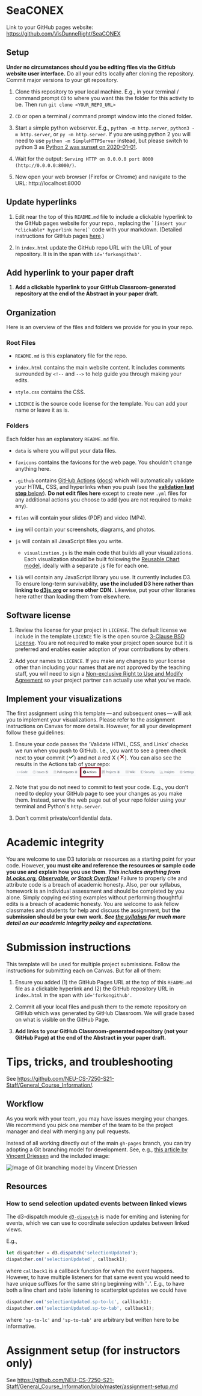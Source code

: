 # SeaCONEX

Link to your GitHub pages website: https://github.com/VisDunneRight/SeaCONEX

## Setup

**Under no circumstances should you be editing files via the GitHub website user interface.** Do all your edits locally after cloning the repository. Commit major versions to your git repository.

1. Clone this repository to your local machine.
    E.g., in your terminal / command prompt `CD` to where you want this the folder for this activity to be. Then run `git clone <YOUR_REPO_URL>`

1. `CD` or open a terminal / command prompt window into the cloned folder.

1. Start a simple python webserver. E.g., `python -m http.server`, `python3 -m http.server`, or `py -m http.server`. If you are using python 2 you will need to use `python -m SimpleHTTPServer` instead, but please switch to python 3 as [Python 2 was sunset on 2020-01-01](https://www.python.org/doc/sunset-python-2/).

1. Wait for the output: `Serving HTTP on 0.0.0.0 port 8000 (http://0.0.0.0:8000/)`.

1. Now open your web browser (Firefox or Chrome) and navigate to the URL: http://localhost:8000

## Update hyperlinks

1. Edit near the top of this `README.md` file to include a clickable hyperlink to the GitHub pages website for your repo., replacing the `` `[insert your *clickable* hyperlink here]` `` code with your markdown. (Detailed instructions for GitHub pages [here](https://developer.mozilla.org/en-US/docs/Learn/Common_questions/Using_Github_pages).)

1. In `index.html` update the GitHub repo URL with the URL of your repository. It is in the span with `id='forkongithub'`.

## Add hyperlink to your paper draft

1. **Add a clickable hyperlink to your GitHub Classroom-generated repository at the end of the Abstract in your paper draft.**

## Organization

Here is an overview of the files and folders we provide for you in your repo.

### Root Files
* `README.md` is this explanatory file for the repo.

* `index.html` contains the main website content. It includes comments surrounded by `<!--` and `-->` to help guide you through making your edits.

* `style.css` contains the CSS.

* `LICENCE` is the source code license for the template. You can add your name or leave it as is.

### Folders
Each folder has an explanatory `README.md` file.

* `data` is where you will put your data files.

* `favicons` contains the favicons for the web page. You shouldn't change anything here.

* `.github` contains [GitHub Actions](https://github.com/features/actions) ([docs](https://docs.github.com/en/actions)) which will automatically validate your HTML, CSS, and hyperlinks when you push (see the [**validation last step** below](#validated)). **Do not edit files here** except to create new `.yml` files for any additional actions you choose to add (you are not required to make any).

* `files` will contain your slides (PDF) and video (MP4).

* `img` will contain your screenshots, diagrams, and photos.

* `js` will contain all JavaScript files you write.

  * `visualization.js` is the main code that builds all your visualizations. Each visualization should be built following the [Reusable Chart model](https://bost.ocks.org/mike/chart/), ideally with a separate .js file for each one.

* `lib` will contain any JavaScript library you use. It currently includes D3. To ensure long-term survivability, **use the included D3 here rather than linking to [d3js.org](https://d3js.org) or some other CDN.** Likewise, put your other libraries here rather than loading them from elsewhere.

## Software license

1. Review the license for your project in `LICENSE`. The default license we include in the template `LICENCE` file is the open source [3-Clause BSD License](https://opensource.org/licenses/BSD-3-Clause). You are not required to make your project open source but it is preferred and enables easier adoption of your contributions by others. 
   
1. Add your names to `LICENCE`.
If you make any changes to your license other than including your names that are not approved by the teaching staff, you will need to sign a [Non-exclusive Right to Use and Modify Agreement](https://www.ccs.neu.edu/home/cody/courses/shared/S-L_project_partner_usage_agreement.pdf) so your project partner can actually use what you’ve made.

## Implement your visualizations

The first assignment using this template — and subsequent ones — will ask you to implement your visualizations. Please refer to the assignment instructions on Canvas for more details. However, for all your development follow these guidelines:

1. <a name='validated'></a> Ensure your code passes the 'Validate HTML, CSS, and Links' checks we run when you push to GitHub. I.e., you want to see a green check next to your commit
  (<svg width='16' height='16' role='img'><path stroke='#22863a' d='M13.78 4.22a.75.75 0 010 1.06l-7.25 7.25a.75.75 0 01-1.06 0L2.22 9.28a.75.75 0 011.06-1.06L6 10.94l6.72-6.72a.75.75 0 011.06 0z'></path></svg>)
  and not a red X
  (<svg width='16' height='16' role='img'><path stroke='#cb2431' d='M3.72 3.72a.75.75 0 011.06 0L8 6.94l3.22-3.22a.75.75 0 111.06 1.06L9.06 8l3.22 3.22a.75.75 0 11-1.06 1.06L8 9.06l-3.22 3.22a.75.75 0 01-1.06-1.06L6.94 8 3.72 4.78a.75.75 0 010-1.06z'></path></svg>).
You can also see the results in the Actions tab of your repo:
![GitHub Actions tab](img/gh-actions.png)

1. Note that you do not need to commit to test your code. E.g., you don’t need to deploy your GitHub page to see your changes as you make them. Instead, serve the web page out of your repo folder using your terminal and Python's `http.server`.

1. Don't commit private/confidential data.

# Academic integrity

You are welcome to use D3 tutorials or resources as a starting point for your code.
However, **you must cite and reference the resources or sample code you use and explain how you use them**.
***This includes anything from [bl.ocks.org](https://bl.ocks.org/), [Observable](https://observablehq.com/@d3/gallery), or [Stack Overflow](https://stackoverflow.com/)!***
Failure to properly cite and attribute code is a breach of academic honesty.
Also, per our syllabus, homework is an individual assessment and should be completed by you alone.
Simply copying existing examples without performing thoughtful edits is a breach of academic honesty.
You are welcome to ask fellow classmates and students for help and discuss the assignment, but **the submission should be your own work**.
***See [the syllabus](https://northeastern.instructure.com/courses/63405) for much more detail on our academic integrity policy and expectations.***

# Submission instructions

This template will be used for multiple project submissions. Follow the instructions for submitting each on Canvas. But for all of them:

1. Ensure you added (1) the GitHub Pages URL at the top of this `README.md` file as a clickable hyperlink  and (2) the GitHub repository URL in `index.html` in the span with `id='forkongithub'`.

1. Commit all your local files and push them to the remote repository on GitHub which was generated by GitHub Classroom. We will grade based on what is visible on the GitHub Page.

3. **Add links to your GitHub Classroom-generated repository (not your GitHub Page) at the end of the Abstract in your paper draft.**

# Tips, tricks, and troubleshooting

See https://github.com/NEU-CS-7250-S21-Staff/General_Course_Information/.

## Workflow

As you work with your team, you may have issues merging your changes. We recommend you pick one member of the team to be the project manager and deal with merging any pull requests.

Instead of all working directly out of the main `gh-pages` branch, you can try adopting a Git branching model for development. See, e.g., [this article by Vincent Driessen](https://nvie.com/posts/a-successful-git-branching-model/) and the included image:

![Image of Git branching model by Vincent Driessen](http://www.ccs.neu.edu/home/cody/courses/shared/git-model.png)

## Resources

### How to send selection updated events between linked views

The d3-dispatch module [`d3-dispatch`](https://github.com/d3/d3-dispatch) is made for emiting and listening for events, which we can use to coordinate selection updates between linked views.

E.g.,

```js
let dispatcher = d3.dispatch('selectionUpdated');
dispatcher.on('selectionUpdated', callback1);
```

where `callback1` is a callback function for when the event happens.
However, to have multiple listeners for that same event you would need to have unique suffixes for the same string beginning with '`.`'.
E.g., to have both a line chart and table listening to scatterplot updates we could have

```js
dispatcher.on('selectionUpdated.sp-to-lc', callback1);
dispatcher.on('selectionUpdated.sp-to-tab', callback1);
```

where `'sp-to-lc'` and `'sp-to-tab'` are arbitrary but written here to be informative.

# Assignment setup (for instructors only)

See https://github.com/NEU-CS-7250-S21-Staff/General_Course_Information/blob/master/assignment-setup.md

